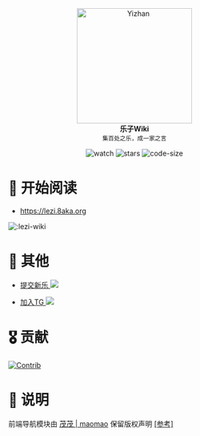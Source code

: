 <div align="center">
  <div>
    <img src="/docs/public/logo.png" width="230" alt="Yizhan" />
  </div>
  <b>
    乐子Wiki
  </b>
  <div>
    <sup>集百处之乐，成一家之言</sup>
  </div>

![watch](https://badgen.net/github/watchers/8aka-Team/lezi-wiki)
![stars](https://badgen.net/github/stars/8aka-Team/lezi-wiki)
![code-size](https://img.shields.io/github/repo-size/8aka-Team/lezi-wiki)

</div>

# 📖 开始阅读

- https://lezi.8aka.org

![:lezi-wiki](https://count.kjchmc.cn/get/@:lezi-wiki)

# 🔖 其他

- [提交新乐 ![](https://img.shields.io/github/issues/8aka-Team/lezi-wiki)](https://github.com/8aka-Team/lezi-wiki-repo/issues/new)

- [加入TG ![](https://img.shields.io/badge/Chat-Telegram-27A7E7)](https://t.me/lezi_wiki_mc)

# 🎖 贡献

[![Contrib](https://contrib.rocks/image?repo=8aka-Team/lezi-wiki-repo)](https://github.com/8aka-Team/lezi-wiki-repo/graphs/contributors)

# 📢 说明

前端导航模块由 [茂茂 | maomao](https://github.com/maomao1996) 保留版权声明 [[参考]](https://github.com/maomao1996/vitepress-nav-template)
